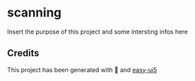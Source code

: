 # scanning
Insert the purpose of this project and some intersting infos here


## Credits
This project has been generated with 💙 and [easy-ui5](https://github.com/SAP)
